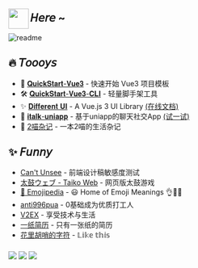 ### 

<img align='left' width='40' src='https://emojis.slackmojis.com/emojis/images/1623215441/44110/cat_pls.gif?1623215441'/> 

## 𝘏𝘦𝘳𝘦 ~ 

<div align=''>
  <img alt='readme' src="https://github-readme-stats.vercel.app/api?username=yesmore&show_icons=true&theme=radical" />   
</div>


 ## 🔥 𝘛𝘰𝘰𝘰𝘺𝘴

- 🚀 <a href='https://github.com/yesmore/QuickStart-Vue3' target='_blank'>𝐐𝐮𝐢𝐜𝐤𝐒𝐭𝐚𝐫𝐭-𝐕𝐮𝐞𝟑</a> - 快速开始 Vue3 项目模板
- 🛠️ <a href='https://github.com/yesmore/QuickStart-Vue3-CLI' target='_blank'>𝐐𝐮𝐢𝐜𝐤𝐒𝐭𝐚𝐫𝐭-𝐕𝐮𝐞𝟑-𝐂𝐋𝐈</a> - 轻量脚手架工具
- ✨ [𝐃𝐢𝐟𝐟𝐞𝐫𝐞𝐧𝐭 𝐔𝐈](https://github.com/yesmore/different-ui) - A Vue.js 3 UI Library [(在线文档)](https://yesmore.cc/Different-UI/)
- 💁 [𝐢𝐭𝐚𝐥𝐤-𝐮𝐧𝐢𝐚𝐩𝐩](https://github.com/yesmore/italk-uniapp) - 基于uniapp的聊天社交App [(试一试)](http://italk.auao.top)
- ​:orange_book: [2喵杂记](https://yesmore.cc/cn/Diary) - 一本2喵的生活杂记

## ✨ 𝘍𝘶𝘯𝘯𝘺

- [Can't Unsee](https://cantunsee.space/) - 前端设计稿敏感度测试
- [太鼓ウェブ - Taiko Web](https://taiko.bui.pm/) - 网页版太鼓游戏
- [📙 Emojipedia](https://emojipedia.org/) - 😃 Home of Emoji Meanings 👌🎍😍
- [anti996pua](https://anti996pua.github.io/) - 0基础成为优质打工人
- [V2EX](https://www.v2ex.com/#) - 享受技术与生活
- [一纸简历](https://cv.devtool.tech/app) - 只有一张纸的简历
- [花里胡哨的字符](https://beizhedenglong.github.io/weird-fonts/) - 𝕃𝕚𝕜𝕖 𝕥𝕙𝕚𝕤

### 
<a href='https://yesmore.cc' target='_blank'><img src='https://img.shields.io/website?down_message=%E5%93%A6%E8%B1%81&label=Blog&logo=github&up_message=more about me&url=https%3A%2F%2Fyesmore.cc'/></a>
<a href='https://gitter.im/yesmore/yesmoreforchat'><img src='https://badges.gitter.im/yesmore/yesmoreforchat.svg'/></a>
<img src="https://visitor-badge.glitch.me/badge?page_id=yesmore.yesmore" />
